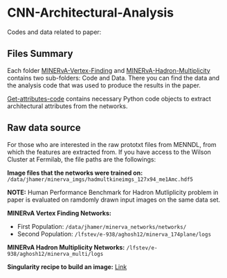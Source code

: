 # CNN-Architectural-Analysis
Codes and data related to paper: 

## Files Summary
Each folder [MINERvA-Vertex-Finding](MINERvA-Vertex-Finding) and [MINERvA-Hadron-Multiplicity](MINERvA-Hadron-Multiplicity) contains two sub-folders: Code and Data. There you can find the data and the analysis code that was used to produce the results in the paper. 

[Get-attributes-code](Get-attributes-code) contains necessary Python code objects to extract architectural attributes from the networks. 

## Raw data source
For those who are interested in the raw prototxt files from MENNDL, from which the features are extracted from. If you have access to the Wilson Cluster at Fermilab, the file paths are the followings:

**Image files that the networks were trained on:** `/data/jhamer/minerva_imgs/hadmultkineimgs_127x94_me1Amc.hdf5`

**NOTE:** Human Performance Benchmark for Hadron Mutliplicity problem in paper is evaluated on ramdomly drawn input images on the same data set.

**MINERvA Vertex Finding Networks:**
- First Population: `/data/jhamer/minerva_networks/networks/`
- Second Population: `/lfstev/e-938/aghosh12/minerva_174plane/logs`

**MINERvA Hadron Multiplicity Networks:** `/lfstev/e-938/aghosh12/minerva_multi/logs`

**Singularity recipe to build an image:** [Link](https://github.com/Duchstf/CNN-Architectural-Analysis-SingularityImg)
